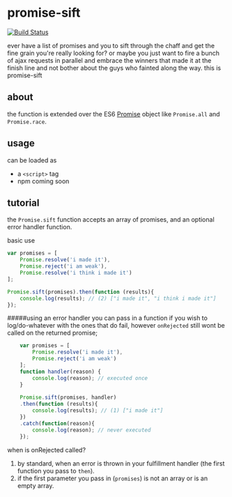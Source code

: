 # promise-sift
[![Build Status](https://travis-ci.org/bowofolaf/promise-sift.svg?branch=master)](https://travis-ci.org/bowofolaf/promise-sift)


ever have a list of promises and you to sift through the chaff and get the fine grain you're really looking for? 
or maybe you just want to fire a bunch of ajax requests in parallel and embrace the winners that made it at the finish line and not bother about the guys who fainted along the way.
this is promise-sift

## about
the function is extended over the ES6 [Promise][promise] object like `Promise.all` and `Promise.race`.

[promise]: https://developer.mozilla.org/en-US/docs/Web/JavaScript/Reference/Global_Objects/Promise


## usage

can be loaded as
- a `<script>` tag
- npm coming soon

## tutorial
the `Promise.sift` function accepts an array of promises, and an optional error handler function. 


basic use
```javascript
var promises = [
    Promise.resolve('i made it'),
    Promise.reject('i am weak'),
    Promise.resolve('i think i made it')
];

Promise.sift(promises).then(function (results){
    console.log(results); // (2) ["i made it", "i think i made it"]
});
```

#####using an error handler
you can pass in a function if you wish to log/do-whatever with the ones that do fail, however `onRejected` still wont be called on the returned promise;
```javascript
    var promises = [
        Promise.resolve('i made it'),
        Promise.reject('i am weak')
    ];
    function handler(reason) {
        console.log(reason); // executed once
    }
    
    Promise.sift(promises, handler)
    .then(function (results){
        console.log(results); // (1) ["i made it"]
    })
    .catch(function(reason){
        console.log(reason); // never executed
    });
```

when is onRejected called?

1. by standard, when an error is thrown in your fulfillment handler (the first function you pass to `then`).
2. if the first parameter you pass in (`promises`) is not an array or is an empty array.